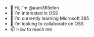 - 👋 Hi, I’m @aum365elon
- 👀 I’m interested in OSS
- 🌱 I’m currently learning Microsoft 365
- 💞️ I’m looking to collaborate on OSS
- 📫 How to reach me 

<!---
aum365elon/aum365elon is a ✨ special ✨ repository because its `README.md` (this file) appears on your GitHub profile.
You can click the Preview link to take a look at your changes.
--->
